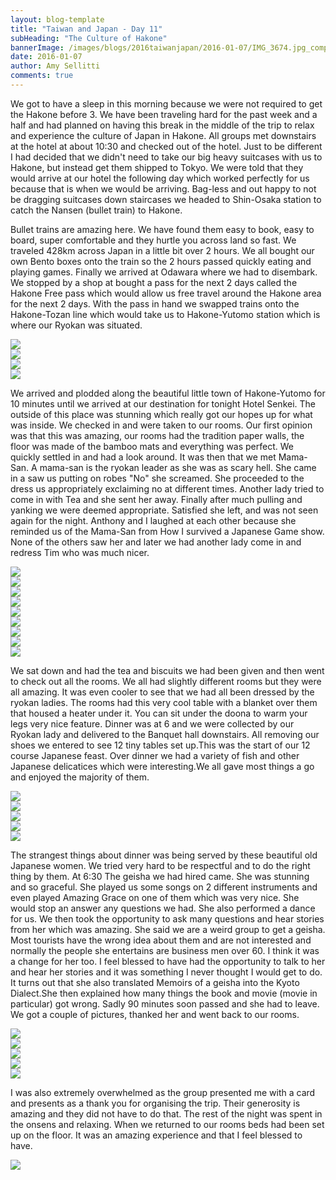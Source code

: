 ```yaml
---
layout: blog-template
title: "Taiwan and Japan - Day 11"
subHeading: "The Culture of Hakone"
bannerImage: /images/blogs/2016taiwanjapan/2016-01-07/IMG_3674.jpg_compressed.JPEG
date: 2016-01-07
author: Amy Sellitti
comments: true
---
```


We got to have a sleep in this morning because we were not required to get the Hakone before 3. We have been traveling hard for the past week and a half and had planned on having this break in the middle of the trip to relax and experience the culture of Japan in Hakone. All groups met downstairs at the hotel at about 10:30 and checked out of the hotel. Just to be different I had decided that we didn't need to take our big heavy suitcases with us to Hakone, but instead get them shipped to Tokyo. We were told that they would arrive at our hotel the following day which worked perfectly for us because that is when we would be arriving. Bag-less and out happy to not be dragging suitcases down staircases we headed to Shin-Osaka station to catch the Nansen (bullet train) to Hakone.

Bullet trains are amazing here. We have found them easy to book, easy to board, super comfortable and they hurtle you across land so fast. We traveled 428km across Japan in a little bit over 2 hours. We all bought our own Bento boxes onto the train so the 2 hours passed quickly eating and playing games. Finally we arrived at Odawara where we had to disembark. We stopped by a shop at bought a pass for the next 2 days called the Hakone Free pass which would allow us free travel around the Hakone area for the next 2 days. With the pass in hand we swapped trains onto the Hakone-Tozan line which would take us to Hakone-Yutomo station which is where our Ryokan was situated.

<div class="center-image"><img src="/images/blogs/2016taiwanjapan/2016-01-07/IMG_0452.jpg_compressed.JPEG" /></div>
<div class="center-image"><img src="/images/blogs/2016taiwanjapan/2016-01-07/IMG_20160107_121758.jpg_compressed.JPEG" /></div>
<div class="center-image"><img src="/images/blogs/2016taiwanjapan/2016-01-07/20160107_121620.jpg_compressed.JPEG" /></div>
<div class="center-image"><img src="/images/blogs/2016taiwanjapan/2016-01-07/IMG_3598.JPG_compressed.JPEG" /></div>

We arrived and plodded along the beautiful little town of Hakone-Yutomo for 10 minutes until we arrived at our destination for tonight Hotel Senkei. The outside of this place was stunning which really got our hopes up for what was inside. We checked in and were taken to our rooms. Our first opinion was that this was amazing, our rooms had the tradition paper walls, the floor was made of the bamboo mats and everything was perfect. We quickly settled in and had a look around. It was then that we met Mama-San. A mama-san is the ryokan leader as she was as scary hell. She came in a saw us putting on robes "No" she screamed. She proceeded to the dress us appropriately exclaiming no at different times. Another lady tried to come in with Tea and she sent her away. Finally after much pulling and yanking we were deemed appropriate. Satisfied she left, and was not seen again for the night. Anthony and I laughed at each other because she reminded us of the Mama-San from How I survived a Japanese Game show. None of the others saw her and later we had another lady come in and redress Tim who was much nicer.

<div class="center-image"><img src="/images/blogs/2016taiwanjapan/2016-01-07/IMG_3604.JPG_compressed.JPEG" /></div>
<div class="center-image"><img src="/images/blogs/2016taiwanjapan/2016-01-07/IMG_3612.JPG_compressed.JPEG" /></div>
<div class="center-image"><img src="/images/blogs/2016taiwanjapan/2016-01-07/IMG_3613.JPG_compressed.JPEG" /></div>
<div class="center-image"><img src="/images/blogs/2016taiwanjapan/2016-01-07/IMG_3614.JPG_compressed.JPEG" /></div>
<div class="center-image"><img src="/images/blogs/2016taiwanjapan/2016-01-07/IMG_3619.JPG_compressed.JPEG" /></div>
<div class="center-image"><img src="/images/blogs/2016taiwanjapan/2016-01-07/IMG_3628.JPG_compressed.JPEG" /></div>
<div class="center-image"><img src="/images/blogs/2016taiwanjapan/2016-01-07/IMG_3631.JPG_compressed.JPEG" /></div>
<div class="center-image"><img src="/images/blogs/2016taiwanjapan/2016-01-07/IMG_3632.JPG_compressed.JPEG" /></div>
<div class="center-image"><img src="/images/blogs/2016taiwanjapan/2016-01-07/IMG_3634.JPG_compressed.JPEG" /></div>

We sat down and had the tea and biscuits we had been given and then went to check out all the rooms. We all had slightly different rooms but they were all amazing. It was even cooler to see that we had all been dressed by the ryokan ladies. The rooms had this very cool table with a blanket over them that housed a heater under it. You can sit under the doona to warm your legs very nice feature. Dinner was at 6 and we were collected by our Ryokan lady and delivered to the Banquet hall downstairs. All removing our shoes we entered to see 12 tiny tables set up.This was the start of our 12 course Japanese feast. Over dinner we had a variety of fish and other Japanese delicatices which were interesting.We all gave most things a go and enjoyed the majority of them.

<div class="center-image"><img src="/images/blogs/2016taiwanjapan/2016-01-07/IMG_3648.JPG_compressed.JPEG" /></div>
<div class="center-image"><img src="/images/blogs/2016taiwanjapan/2016-01-07/IMG_3651.JPG_compressed.JPEG" /></div>
<div class="center-image"><img src="/images/blogs/2016taiwanjapan/2016-01-07/IMG_3653.JPG_compressed.JPEG" /></div>
<div class="center-image"><img src="/images/blogs/2016taiwanjapan/2016-01-07/20160107_175901.jpg_compressed.JPEG" /></div>
<div class="center-image"><img src="/images/blogs/2016taiwanjapan/2016-01-07/20160107_182724.jpg_compressed.JPEG" /></div>

The strangest things about dinner was being served by these beautiful old Japanese women. We tried very hard to be respectful and to do the right thing by them. At 6:30 The geisha we had hired came. She was stunning and so graceful. She played us some songs on 2 different instruments and even played Amazing Grace on one of them which was very nice. She would stop an answer any questions we had. She also performed a dance for us. We then took the opportunity to ask many questions and hear stories from her which was amazing. She said we are a weird group to get a geisha. Most tourists have the wrong idea about them and are not interested and normally the people she entertains are business men over 60. I think it was a change for her too. I feel blessed to have had the opportunity to talk to her and hear her stories and it was something I never thought I would get to do. It turns out that she also translated Memoirs of a geisha into the Kyoto Dialect.She then explained how many things the book and movie (movie in particular) got wrong. Sadly 90 minutes soon passed and she had to leave. We got a couple of pictures, thanked her and went back to our rooms.

<div class="center-image"><img src="/images/blogs/2016taiwanjapan/2016-01-07/IMG_3660.jpg_compressed.JPEG" /></div>
<div class="center-image"><img src="/images/blogs/2016taiwanjapan/2016-01-07/IMG_3674.jpg_compressed.JPEG" /></div>
<div class="center-image"><img src="/images/blogs/2016taiwanjapan/2016-01-07/IMG_3686.jpg_compressed.JPEG" /></div>
<div class="center-image"><img src="/images/blogs/2016taiwanjapan/2016-01-07/IMG_3697.jpg_compressed.JPEG" /></div>
<div class="center-image"><img src="/images/blogs/2016taiwanjapan/2016-01-07/IMG_3699.JPG_compressed.JPEG" /></div>

I was also extremely overwhelmed as the group presented me with a card and presents as a thank you for organising the trip. Their generosity is amazing and they did not have to do that. The rest of the night was spent in the onsens and relaxing. When we returned to our rooms beds had been set up on the floor. It was an amazing experience and that I feel blessed to have.

<div class="center-image"><img src="/images/blogs/2016taiwanjapan/2016-01-07/IMG_20160107_201350.jpg_compressed.JPEG" /></div>
